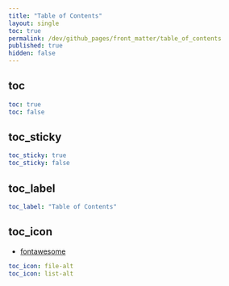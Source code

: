 ```yaml
---
title: "Table of Contents"
layout: single
toc: true
permalink: /dev/github_pages/front_matter/table_of_contents
published: true
hidden: false
---
```


<head>
  <base target="_blank">
</head>



## toc

```yml
toc: true
toc: false
```



## toc_sticky

```yml
toc_sticky: true
toc_sticky: false
```



## toc_label

```yml
toc_label: "Table of Contents"
```



## toc_icon

- [fontawesome](https://fontawesome.com/v5.15/icons?d=listing&p=2&s=solid&m=free)

```yml
toc_icon: file-alt
toc_icon: list-alt
```
